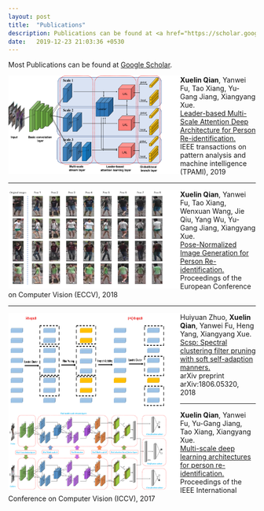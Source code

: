 ```yaml
---
layout: post
title:  "Publications"
description: Publications can be found at <a href="https://scholar.google.com/citations?user=71WXkL4AAAAJ&hl=en" target="_blank">Google Scholar</a>.
date:   2019-12-23 21:03:36 +0530
---
```

Most Publications can be found at <a href="https://scholar.google.com/citations?user=71WXkL4AAAAJ&hl=en" target="_blank">Google Scholar</a>.

<div>
<img src="/img/publication/PAMI19_Framework.png" alt="." style="vertical-align:middle;
" width="350" height="200" align="left">
<span>
<b>Xuelin Qian</b>, Yanwei Fu, Tao Xiang, Yu-Gang Jiang, Xiangyang Xue. 
<br>
<a href="https://ieeexplore.ieee.org/abstract/document/8762210/" 
target="_blank"> Leader-based Multi-Scale Attention Deep Architecture for Person Re-identification. </a>
<br>
IEEE transactions on pattern analysis and machine intelligence (TPAMI), 2019
</span>
</div>

------

<div>
<img src="/img/publication/eccv18_generated_images.png" alt="." width="350" height="200" align="left">
<span>

<b>Xuelin Qian</b>, Yanwei Fu, Tao Xiang, Wenxuan Wang, Jie Qiu, Yang Wu, Yu-Gang Jiang, Xiangyang Xue. 
<br>
<a href="http://openaccess.thecvf.com/content_ECCV_2018/html/Xuelin_Qian_Pose-Normalized_Image_Generation_ECCV_2018_paper.html" 
target="_blank"> Pose-Normalized Image Generation for Person Re-identification. </a>
<br>
Proceedings of the European Conference on Computer Vision (ECCV), 2018
</span>
</div>

------

<div>
<img src="/img/publication/arxiv18_scsp.png" alt="." width="350" height="200" align="left">
<span>

Huiyuan Zhuo, <b>Xuelin Qian</b>, Yanwei Fu, Heng Yang, Xiangyang Xue. 
<br>
<a href="https://arxiv.org/abs/1806.05320" 
target="_blank"> Scsp: Spectral clustering filter pruning with soft self-adaption manners. </a>
<br>
arXiv preprint arXiv:1806.05320, 2018
</span>
</div>

------

<div>
<img src="/img/publication/iccv17_framework.png" alt="." style="vertical-align:middle;" width="350" height="160" align="left">
<span>
<b>Xuelin Qian</b>, Yanwei Fu, Yu-Gang Jiang, Tao Xiang, Xiangyang Xue. 
<br>
<a href="http://openaccess.thecvf.com/content_iccv_2017/html/Qian_Multi-Scale_Deep_Learning_ICCV_2017_paper.html" 
target="_blank"> Multi-scale deep learning architectures for person re-identification. </a>
<br>
Proceedings of the IEEE International Conference on Computer Vision (ICCV), 2017
</span>
</div>
